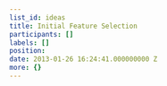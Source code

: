 ```yaml
---
list_id: ideas
title: Initial Feature Selection
participants: []
labels: []
position: 
date: 2013-01-26 16:24:41.000000000 Z
more: {}
---
```


